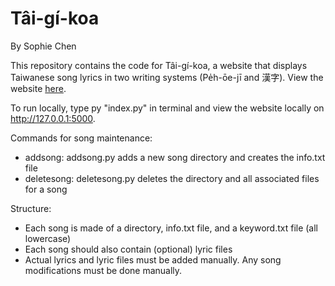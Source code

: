 # Tâi-gí-koa

By Sophie Chen

This repository contains the code for Tâi-gí-koa, a website that displays Taiwanese song lyrics in two writing systems (Pe̍h-ōe-jī and 漢字). View the website [here](https://tai-gi-koa.vercel.app/).

To run locally, type py "index.py" in terminal and view the website locally on http://127.0.0.1:5000.

Commands for song maintenance:
* addsong: addsong.py adds a new song directory and creates the info.txt file
* deletesong: deletesong.py deletes the directory and all associated files for a song

Structure:
* Each song is made of a directory, info.txt file, and a keyword.txt file (all lowercase)
* Each song should also contain (optional) lyric files
* Actual lyrics and lyric files must be added manually. Any song modifications must be done manually.
